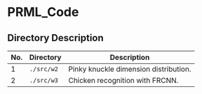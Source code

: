# PRML_Code

## Directory Description

| No. | Directory      | Description                           |
| --- | -------------- | ------------------------------------- |
| 1   | ```./src/w2``` | Pinky knuckle dimension distribution. |
| 2   | ```./src/w3``` | Chicken recognition with FRCNN.       |
